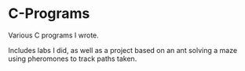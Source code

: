 # C-Programs
Various C programs I wrote.  

Includes labs I did, as well as a project based on an ant solving a maze using pheromones to track paths taken.
